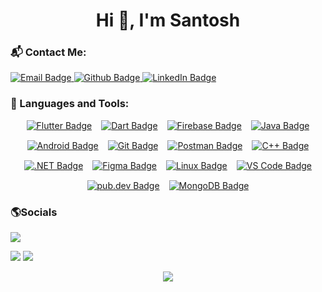 <h1 align="center">Hi 👋, I'm Santosh</h1>
  
### 📬 Contact Me:
<div id="badges">
  <a href="mailto:mail@santosh-dahal.info.np">
    <img src="https://img.shields.io/badge/Email-D14836?style=for-the-badge&logo=gmail&logoColor=white" alt="Email Badge"/>
  </a>
  <a href="https://github.com/saantdahal">
    <img src="https://img.shields.io/badge/Github-white?style=for-the-badge&logo=Github&logoColor=black" alt="Github Badge"/>
  </a>
<a href="https://www.linkedin.com/in/santosh-dahal-83559b298/">
  <img src="https://img.shields.io/badge/LinkedIn-blue?style=for-the-badge&logo=linkedin&logoColor=white" alt="LinkedIn Badge"/>
</a>
</div>

### 🌟 Languages and Tools:
<div align="center" style="display: flex; flex-wrap: wrap; justify-content: center; gap: 15px;">
  
  <!-- Flutter -->
  <a href="https://flutter.dev/" target="_blank">
    <img src="https://img.shields.io/badge/Flutter-%2302569B.svg?style=for-the-badge&logo=flutter&logoColor=white" alt="Flutter Badge"/>
  </a>
  
  <!-- Dart -->
  <a href="https://dart.dev/" target="_blank">
    <img src="https://img.shields.io/badge/Dart-%230175C2.svg?style=for-the-badge&logo=dart&logoColor=white" alt="Dart Badge"/>
  </a>
  
  <!-- Firebase -->
  <a href="https://firebase.google.com/" target="_blank">
    <img src="https://img.shields.io/badge/Firebase-%23FFCA28.svg?style=for-the-badge&logo=firebase&logoColor=black" alt="Firebase Badge"/>
  </a>
  
  <!-- Java -->
  <a href="https://www.java.com/" target="_blank">
    <img src="https://img.shields.io/badge/Java-%23007396.svg?style=for-the-badge&logo=java&logoColor=white" alt="Java Badge"/>
  </a>
  
  <!-- Android -->
  <a href="https://developer.android.com/" target="_blank">
    <img src="https://img.shields.io/badge/Android-%233DDC84.svg?style=for-the-badge&logo=android&logoColor=white" alt="Android Badge"/>
  </a>
  
  <!-- Git -->
  <a href="https://git-scm.com/" target="_blank">
    <img src="https://img.shields.io/badge/Git-%23F05032.svg?style=for-the-badge&logo=git&logoColor=white" alt="Git Badge"/>
  </a>
  
  <!-- Postman -->
  <a href="https://www.postman.com/" target="_blank">
    <img src="https://img.shields.io/badge/Postman-%23FF6C37.svg?style=for-the-badge&logo=postman&logoColor=white" alt="Postman Badge"/>
  </a>
  
  <!-- C++ -->
  <a href="https://isocpp.org/" target="_blank">
    <img src="https://img.shields.io/badge/C++-%2300599C.svg?style=for-the-badge&logo=cplusplus&logoColor=white" alt="C++ Badge"/>
  </a>
  
  <!-- .NET -->
  <a href="https://dotnet.microsoft.com/" target="_blank">
    <img src="https://img.shields.io/badge/.NET-%23512BD4.svg?style=for-the-badge&logo=dotnet&logoColor=white" alt=".NET Badge"/>
  </a>
  
  <!-- Figma -->
  <a href="https://www.figma.com/" target="_blank">
    <img src="https://img.shields.io/badge/Figma-%23F24E1E.svg?style=for-the-badge&logo=figma&logoColor=white" alt="Figma Badge"/>
  </a>
  
  <!-- Linux -->
  <a href="https://www.linux.org/" target="_blank">
    <img src="https://img.shields.io/badge/Linux-%23FCC624.svg?style=for-the-badge&logo=linux&logoColor=black" alt="Linux Badge"/>
  </a>
  
  <!-- VS Code -->
  <a href="https://code.visualstudio.com/" target="_blank">
    <img src="https://img.shields.io/badge/VS%20Code-%23007ACC.svg?style=for-the-badge&logo=visual-studio-code&logoColor=white" alt="VS Code Badge"/>
  </a>
  
  <!-- pub.dev -->
  <a href="https://pub.dev/" target="_blank">
    <img src="https://img.shields.io/badge/pub.dev-%2337517F.svg?style=for-the-badge&logo=dart&logoColor=white" alt="pub.dev Badge"/>
  </a>
  
  <!-- MongoDB -->
  <a href="https://www.mongodb.com/" target="_blank">
    <img src="https://img.shields.io/badge/MongoDB-%234DB33D.svg?style=for-the-badge&logo=mongodb&logoColor=white" alt="MongoDB Badge"/>
  </a>
</div>




### 🌎Socials
![](http://github-profile-summary-cards.vercel.app/api/cards/profile-details?username=saantdahal&theme=github_dark)

![](http://github-profile-summary-cards.vercel.app/api/cards/stats?username=saantdahal&theme=github_dark)
![](http://github-profile-summary-cards.vercel.app/api/cards/productive-time?username=saantdahal&theme=github_dark&utcOffset=8)

 <p align="center">
  <img src="https://capsule-render.vercel.app/api?type=waving&color=gradient&height=100&section=footer"/>
</p>


